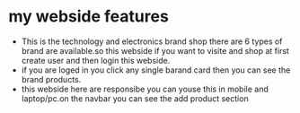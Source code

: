 # my webside features
- This is the technology and electronics brand shop there are 6 types of brand are available.so this webside if you want to visite and shop at first create user and then login this webside.
- if you are loged in you click any single barand card then you can see the brand products.
- this webside here are responsibe you can youse this in mobile and laptop/pc.on the navbar you can see the add product section